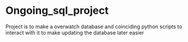 # Ongoing_sql_project
Project is to make a overwatch database and coinciding python scripts to interact with it to make updating the database later easier
